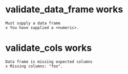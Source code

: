 # validate_data_frame works

    Must supply a data frame
    x You have supplied a <numeric>.

# validate_cols works

    Data frame is missing expected columns
    x Missing columns: "foo".

